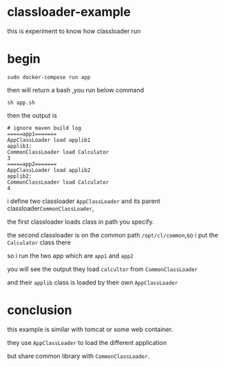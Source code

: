 # classloader-example

this is experiment to know how classloader run

# begin

    sudo docker-compose run app
    
then will return a bash ,you run below command

    sh app.sh
    
then the output is 

    # ignore maven build log
    =====app1=======
    AppClassLoader load applib1
    applib1:
    CommonClassLoader load Calculator
    3
    =====app2=======
    AppClassLoader load applib2
    applib2:
    CommonClassLoader load Calculator
    4
    
i define two classloader `AppClassLoader` and its parent classloader`CommonClassLoader`, 

the first classloader loads class in path you specify.

the second classloader is on the common path `/opt/cl/common`,so i put the `Calculator` class there

so i run the two app which are `app1` and `app2`

you will see the output they load `calcultor` from `CommonClassLoader` 

and their `applib` class is loaded by their own `AppClassLoader`

# conclusion

this example is similar with tomcat or some web container. 

they use `AppClassLoader` to load the different application

but share common library with `CommonClassLoader`.
